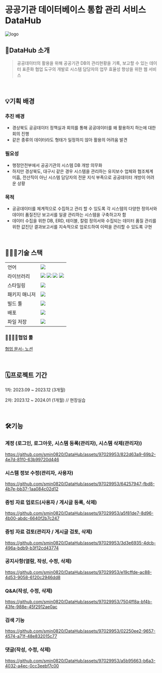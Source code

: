 # 공공기관 데이터베이스 통합 관리 서비스 DataHub
![logo](https://github.com/smin0820/DataHub/assets/97029953/f69c8a14-38a0-4dac-a5d5-056645eb67be)

## 📌DataHub 소개
> 공공데이터의 활용을 위해 공공기관 DB의 관리현황을 기록, 보고할 수 있는 데이터 표준화 협업 도구의 개발로 시스템 담당자의 업무 효율성 향상을 위한 웹 서비스

<br />

## 💡기획 배경

### 추진 배경
- 경상북도 공공데이터 정책실과 회의를 통해 공공데이터를 왜 활용하지 하는에 대한 회의 진행
- 같은 종류의 데이터라도 형태가 일정하지 않아 활용의 어려움 발견

### 필요성
- 행정안전부에서 공공기관의 시스템 DB 개방 의무화
- 하지만 경상북도, 대구시 같은 경우 시스템을 관리하는 유지보수 업체와 협조체계 미흡, 전산직이 아닌 시스템 담당자의 전문 지식 부족으로 공공데이터 개방이 어려운 상황

### 목적
- 공공데이터를 체계적으로 수집하고 관리 할 수 있도록 각 시스템의 다양한 정의서와 데이터 품질진단 보고서를 일괄 관리하는 시스템을 구축하고자 함
- 데이터 수집을 위한 DB, ERD, 테이블, 칼럼 정의서와 수집되는 데이터 품질 관리를 위한 값진단 결과보고서를 지속적으로 업로드하여 이력을 관리할 수 있도록 구현

<br />

## 🧑🏻‍💻기술 스택
<table>
  <tr>
    <td>언어</td>
    <td>
      <img src="https://img.shields.io/badge/JavaScript-F7DF1E?style=for-the-badge&logo=JavaScript&logoColor=white">
    </td>
  </tr>
  <tr>
    <td>라이브러리</td>
    <td>
      <img src="https://img.shields.io/badge/react-61DAFB?style=for-the-badge&logo=react&logoColor=white">
      <img src="https://img.shields.io/badge/axios-5A29E4?style=for-the-badge&logo=axios&logoColor=white">
      <img src="https://img.shields.io/badge/reactrouter-CA4245?style=for-the-badge&logo=reactrouter&logoColor=white">
      <img src="https://img.shields.io/badge/recoil-3578E5?style=for-the-badge&logo=recoil&logoColor=white">
    </td>
  </tr>
  <tr>
    <td>스타일링</td>
    <td>
      <img src="https://img.shields.io/badge/styledcomponents-DB7093?style=for-the-badge&logo=styledcomponents&logoColor=white">
    </td>
  </tr>
  <tr>
    <td>패키지 매니저</td>
    <td>
      <img src="https://img.shields.io/badge/yarn-2C8EBB?style=for-the-badge&logo=yarn&logoColor=white">
    </td>
  </tr>
  <tr>
    <td>빌드 툴</td>
    <td>
      <img src="https://img.shields.io/badge/vite-646CFF?style=for-the-badge&logo=vite&logoColor=white">
    </td>
  </tr>
  <tr>
    <td>배포</td>
    <td>
      <img src="https://img.shields.io/badge/amazonec2-FF9900?style=for-the-badge&logo=amazonec2&logoColor=white">
    </td>
  </tr>
  <tr>
    <td>파일 저장</td>
    <td>
      <img src="https://img.shields.io/badge/amazons3-569A31?style=for-the-badge&logo=amazons3&logoColor=white">
    </td>
  </tr>
</table>

### 👨‍👨‍👧‍👦협업 툴
[협업 문서- 노션](https://spicymin.notion.site/DataHub-031dc33c1f374c1d8ce117de70e614bf)

<br />

## 🗓프로젝트 기간
1차: 2023.09 ~ 2023.12 (3개월)

2차: 2023.12 ~ 2024.01 (1개월) // 현장실습

<br />

## 🛠️기능
### 계정 (로그인, 로그아웃, 시스템 등록(관리자), 시스템 삭제(관리자))
https://github.com/smin0820/DataHub/assets/97029953/822d63a9-69b2-4e7d-81f0-63b99720d446

### 시스템 정보 수정(관리자, 사용자)
https://github.com/smin0820/DataHub/assets/97029953/64257947-fbd8-4b7e-bb37-1aa084c02d12

### 증빙 자료 업로드(사용자 / 게시글 등록, 삭제)
https://github.com/smin0820/DataHub/assets/97029953/a5f81de7-8d96-4b00-abdc-6640f2b7c247

### 증빙 자료 검토(관리자 / 게시글 검토, 삭제)
https://github.com/smin0820/DataHub/assets/97029953/3d3e6935-4dcb-496a-bdb9-b3f12cd43774

### 공지사항(열람, 작성, 수정, 삭제)
https://github.com/smin0820/DataHub/assets/97029953/e19cffde-ac88-4d53-9058-6120c2946dd8

### Q&A(작성, 수정, 삭제)
https://github.com/smin0820/DataHub/assets/97029953/7504ff8a-bf4b-43fe-988e-45f2912ae0ac

### 검색 기능
https://github.com/smin0820/DataHub/assets/97029953/02250ee2-9657-4574-a71f-48e832015c77

### 댓글(작성, 수정, 삭제)
https://github.com/smin0820/DataHub/assets/97029953/a5b95663-b6a3-4032-a4ec-0cc3eebf7c00
